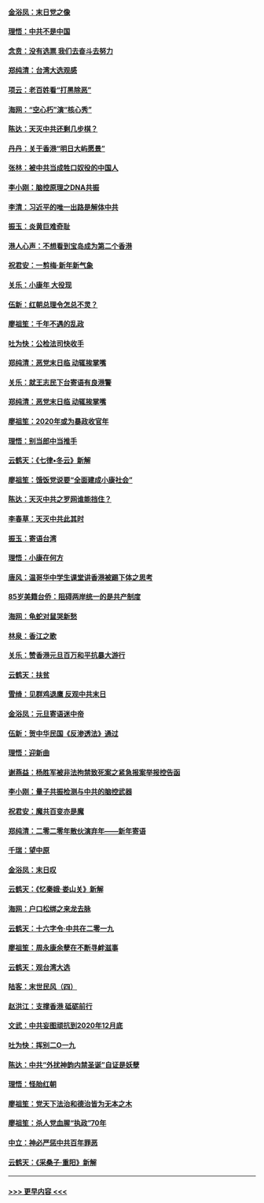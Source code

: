 #### [金浴凤：末日党之像](../pages/nsc993/n11787475.md?t=01122322) 
#### [理悟：中共不是中国](../pages/nsc993/n11787463.md?t=01122322) 
#### [念贲：没有选票  我们去奋斗去努力](../pages/nsc993/n11787398.md?t=01122322) 
#### [郑纯清：台湾大选观感](../pages/nsc993/n11786210.md?t=01122322) 
#### [项云：老百姓看“打黑除恶”](../pages/nsc993/n11785398.md?t=01122322) 
#### [海网：“空心朽”演“核心秀”](../pages/nsc993/n11783874.md?t=01122322) 
#### [陈达：天灭中共还剩几步棋？](../pages/nsc993/n11783719.md?t=01122322) 
#### [丹丹：关于香港“明日大屿愿景”](../pages/nsc993/n11783273.md?t=01122322) 
#### [张林：被中共当成牲口奴役的中国人](../pages/nsc993/n11782397.md?t=01122322) 
#### [李小刚：脑控原理之DNA共振](../pages/nsc993/n11780962.md?t=01122322) 
#### [李清：习近平的唯一出路是解体中共](../pages/nsc993/n11780866.md?t=01122322) 
#### [振玉：炎黄巨难奇耻](../pages/nsc993/n11779632.md?t=01122322) 
#### [港人心声：不想看到宝岛成为第二个香港](../pages/nsc993/n11778817.md?t=01122322) 
#### [祝君安：一剪梅‧新年新气象](../pages/nsc993/n11776340.md?t=01122322) 
#### [关乐：小康年 大役现](../pages/nsc993/n11774213.md?t=01122322) 
#### [伍新：红朝总理令怎总不灵？](../pages/nsc993/n11770813.md?t=01122322) 
#### [廖祖笙：千年不遇的乱政](../pages/nsc993/n11770373.md?t=01122322) 
#### [吐为快：公检法司快收手](../pages/nsc993/n11770359.md?t=01122322) 
#### [郑纯清：恶党末日临 动辄挨掌嘴](../pages/nsc993/n11769912.md?t=01122322) 
#### [关乐：就王志民下台寄语有良港警](../pages/nsc993/n11769903.md?t=01122322) 
#### [郑纯清：恶党末日临 动辄挨掌嘴](../pages/nsc993/n11769356.md?t=01122322) 
#### [廖祖笙：2020年或为暴政收官年](../pages/nsc993/n11768216.md?t=01122322) 
#### [理悟：别当郎中当推手](../pages/nsc993/n11768243.md?t=01122322) 
#### [云鹤天：《七律▪冬云》新解](../pages/nsc993/n11768204.md?t=01122322) 
#### [廖祖笙：饿饭党说要“全面建成小康社会”](../pages/nsc993/n11767482.md?t=01122322) 
#### [陈达：天灭中共之罗网谁能挡住？](../pages/nsc993/n11767465.md?t=01122322) 
#### [李春草：天灭中共此其时](../pages/nsc993/n11767452.md?t=01122322) 
#### [振玉：寄语台湾](../pages/nsc993/n11767432.md?t=01122322) 
#### [理悟：小康在何方](../pages/nsc993/n11767394.md?t=01122322) 
#### [唐风：温哥华中学生课堂讲香港被踢下体之思考](../pages/nsc993/n11766848.md?t=01122322) 
#### [85岁美籍台侨：阻碍两岸统一的是共产制度](../pages/nsc993/n11765043.md?t=01122322) 
#### [海网：龟蛇对鼠哭新愁](../pages/nsc993/n11764895.md?t=01122322) 
#### [林泉：香江之歌](../pages/nsc993/n11764415.md?t=01122322) 
#### [关乐：赞香港元旦百万和平抗暴大游行](../pages/nsc993/n11764382.md?t=01122322) 
#### [云鹤天：扶贫](../pages/nsc993/n11764245.md?t=01122322) 
#### [雪绮：见群鸡退鹰  反观中共末日](../pages/nsc993/n11762112.md?t=01122322) 
#### [金浴凤：元旦寄语迷中帝](../pages/nsc993/n11761788.md?t=01122322) 
#### [伍新：贺中华民国《反渗透法》通过](../pages/nsc993/n11761994.md?t=01122322) 
#### [理悟：迎新曲](../pages/nsc993/n11761152.md?t=01122322) 
#### [谢燕益：杨胜军被非法拘禁致死案之紧急报案举报控告函](../pages/nsc993/n11756134.md?t=01122322) 
#### [李小刚：量子共振检测与中共的脑控武器](../pages/nsc993/n11754518.md?t=01122322) 
#### [祝君安：魔共百变亦是魔](../pages/nsc993/n11754469.md?t=01122322) 
#### [郑纯清：二零二零年散伙演弃年——新年寄语](../pages/nsc993/n11754195.md?t=01122322) 
#### [千瑞：望中原](../pages/nsc993/n11754159.md?t=01122322) 
#### [金浴凤：末日叹](../pages/nsc993/n11752359.md?t=01122322) 
#### [云鹤天：《忆秦娥‧娄山关》新解](../pages/nsc993/n11752348.md?t=01122322) 
#### [海网：户口松绑之来龙去脉](../pages/nsc993/n11752328.md?t=01122322) 
#### [云鹤天：十六字令‧中共在二零一九](../pages/nsc993/n11752305.md?t=01122322) 
#### [廖祖笙：周永康余孽在不断寻衅滋事](../pages/nsc993/n11751013.md?t=01122322) 
#### [云鹤天：观台湾大选](../pages/nsc993/n11751007.md?t=01122322) 
#### [陆客：末世民风（四）](../pages/nsc993/n11749203.md?t=01122322) 
#### [赵洪江：支撑香港 砥砺前行](../pages/nsc993/n11748482.md?t=01122322) 
#### [文武：中共妄图顽抗到2020年12月底](../pages/nsc993/n11748446.md?t=01122322) 
#### [吐为快：挥别二O一九](../pages/nsc993/n11748411.md?t=01122322) 
#### [陈达：中共“外扰神韵内禁圣诞”自证是妖孽](../pages/nsc993/n11748226.md?t=01122322) 
#### [理悟：怪胎红朝](../pages/nsc993/n11748206.md?t=01122322) 
#### [廖祖笙：党天下法治和德治皆为无本之木](../pages/nsc993/n11748135.md?t=01122322) 
#### [廖祖笙：杀人党血腥“执政”70年](../pages/nsc993/n11745144.md?t=01122322) 
#### [中立：神必严惩中共百年罪恶](../pages/nsc993/n11744970.md?t=01122322) 
#### [云鹤天：《采桑子‧重阳》新解](../pages/nsc993/n11744948.md?t=01122322) 

----
#### [ >>> 更早内容 <<< ](../indexes/nsc993-earlier.md)
